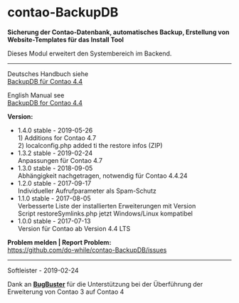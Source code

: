 # contao-BackupDB
**Sicherung der Contao-Datenbank, automatisches Backup, Erstellung von Website-Templates für das Install Tool**


Dieses Modul erweitert den Systembereich im Backend.


___


Deutsches Handbuch siehe<br>
[BackupDB für Contao 4.4](https://github.com/do-while/contao-BackupDB/wiki/BackupDB-f%C3%BCr-Contao-4.4-(DE))


English Manual see<br>
[BackupDB for Contao 4.4](https://github.com/do-while/contao-BackupDB/wiki/BackupDB-for-Contao-4.4-(EN))


**Version:**<br>
* 1.4.0 stable - 2019-05-26<br>1) Additions for Contao 4.7<br>2) localconfig.php added ti the restore infos (ZIP)
* 1.3.2 stable - 2019-02-24<br>
Anpassungen für Contao 4.7
* 1.3.0 stable - 2018-09-05<br>
Abhängigkeit nachgetragen, notwendig für Contao 4.4.24
* 1.2.0 stable - 2017-09-17<br>
Individueller Aufrufparameter als Spam-Schutz
* 1.1.0 stable - 2017-08-05<br>
Verbesserte Liste der installierten Erweiterungen mit Version<br>
Script restoreSymlinks.php jetzt Windows/Linux kompatibel
* 1.0.0 stable - 2017-07-13<br>
Version für Contao ab Version 4.4 LTS


**Problem melden | Report Problem:**<br>
https://github.com/do-while/contao-BackupDB/issues



___
Softleister - 2019-02-24

Dank an **[BugBuster](https://github.com/BugBuster1701)** für die Unterstützung bei der Überführung der Erweiterung von Contao 3 auf Contao 4
